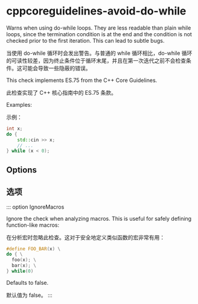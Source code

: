 # cppcoreguidelines-avoid-do-while

Warns when using do-while loops. They are less readable than plain while loops, since the termination condition is at the end and the condition is not checked prior to the first iteration. This can lead to subtle bugs.

当使用 do-while 循环时会发出警告。与普通的 while 循环相比，do-while 循环的可读性较差，因为终止条件位于循环末尾，并且在第一次迭代之前不会检查条件。这可能会导致一些隐蔽的错误。

This check implements ES.75 from the C++ Core Guidelines.

此检查实现了 C++ 核心指南中的 ES.75 条款。

Examples:

示例：

```c++
int x;
do {
    std::cin >> x;
    // ...
} while (x < 0);
```

## Options

## 选项

::: option
IgnoreMacros

Ignore the check when analyzing macros. This is useful for safely defining function-like macros:

在分析宏时忽略此检查。这对于安全地定义类似函数的宏非常有用：

```c++
#define FOO_BAR(x) \
do { \
  foo(x); \
  bar(x); \
} while(0)
```

Defaults to false.

默认值为 false。
:::
